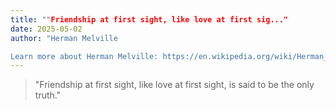 ```yaml
---
title: ""Friendship at first sight, like love at first sig..."
date: 2025-05-02
author: "Herman Melville

Learn more about Herman Melville: https://en.wikipedia.org/wiki/Herman_Melville"
---
```


> "Friendship at first sight, like love at first sight, is said to be the only truth."
